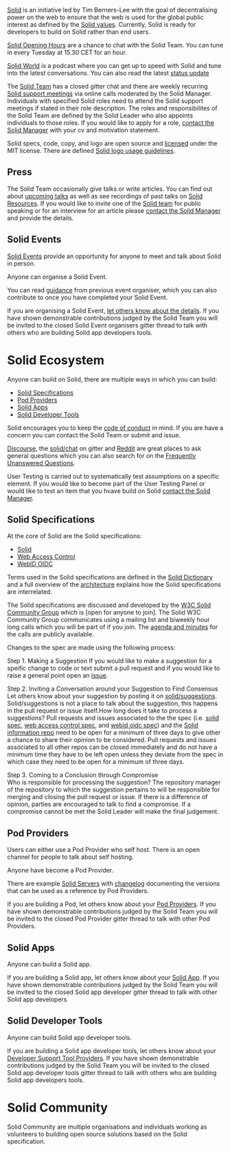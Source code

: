 [Solid](https://github.com/solid) is an initiative led by Tim Berners-Lee with the goal of decentralising power on the web to ensure that the web is used for the global public interest as defined by the [Solid values](https://github.com/solid/community/blob/master/solid-values.md). Currently, Solid is ready for developers to build on Solid rather than end users. 

[Solid Opening Hours](https://zoom.us/j/334489790) are a chance to chat with the Solid Team. You can tune in every Tuesday at 15.30 CET for an hour.

[Solid World](https://www.eventbrite.com/e/solid-world-tickets-53692744444?aff=erellivmlt) is a podcast where you can get up to speed with Solid and tune into the latest conversations. You can also read the latest [status update](https://github.com/solid/information/blob/master/status.md) 

The [Solid Team](solid-team.md) has a closed gitter chat and there are weekly recurring [Solid support meetings](https://github.com/solid/information/blob/master/solid-support-agenda-and-minutes.md) via online calls moderated by the Solid Manager. Individuals with specified Solid roles need to attend the Solid support meetings if stated in their role description. The roles and responsibilites of the Solid Team are defined by the Solid Leader who also appoints individuals to those roles. If you would like to apply for a role, [contact the Solid Manager](solid-team.md) with your cv and motivation statement.

Solid specs, code, copy, and logo are open source and [licensed](license.md) under the MIT license. There are defined [Solid logo usage guidelines](https://github.com/solid/information/blob/master/solid-logo-usage-guidelines.md). 

## Press
The Solid Team occasionally give talks or write articles. You can find out about [upcoming talks](https://github.com/solid/information/blob/master/solid-team-talks.md) as well as see recordings of past talks on [Solid Resources](https://github.com/solid/information/blob/master/solid-resources.md). If you would like to invite one of the [Solid team](https://github.com/solid/information/blob/master/solid-team.md) for public speaking or for an interview for an article please [contact the Solid Manager](https://github.com/solid/information/blob/master/solid-roles.md) and provide the details.

## Solid Events
[Solid Events](solid-events.md) provide an opportunity for anyone to meet and talk about Solid in person. 

Anyone can organise a Solid Event. 

You can read [guidance](solid-event-guidance.md) from previous event organiser, which you can also contribute to once you have completed your Solid Event. 

If you are organising a Solid Event, [let others know about the details](solid-events.md). If you have shown demonstrable contributions judged by the Solid Team you will be invited to the closed Solid Event organisers gitter thread to talk with others who are building Solid app developers tools. 
	
# Solid Ecosystem
Anyone can build on Solid, there are multiple ways in which you can build: 
 * [Solid Specifications](#solid-specifications)
 * [Pod Providers](#pod-providers)
 * [Solid Apps](#solid-apps)
 * [Solid Developer Tools](#solid-developer-tools)
 
Solid encourages you to keep the [code of conduct](code-of-conduct.md) in mind. If you are have a concern you can contact the Solid Team or submit and issue.

[Discourse](https://forum.solidproject.org/), the [solid/chat](https://gitter.im/solid/chat) on gitter and [Reddit](https://www.reddit.com/r/SOLID) are great places to ask general questions which you can also search for on the [Frequently Unanswered Questions](https://github.com/solid/information/blob/master/frequently-unanswered-questions.md).

User Testing is carried out to systematically test assumptions on a specific element. If you would like to become part of the User Testing Panel or would like to test an item that you hvave build on Solid [contact the Solid Manager](https://github.com/solid/information/blob/master/solid-team.md).
 
## Solid Specifications
At the core of Solid are the Solid specifications: 
 - [Solid](https://github.com/solid/solid-spec)  
 - [Web Access Control](https://github.com/solid/web-access-control-spec) 
 - [WebID OIDC](https://github.com/solid/webid-oidc-spec) 
 
Terms used in the Solid specifications are defined in the [Solid Dictionary](https://github.com/solid/information/blob/master/solid-dictionary.md) and a full overview of the [architecture](https://github.com/solid/solid-architecture) explains how the Solid specifications are interrelated. 

The Solid specifications are discussed and developed by the [W3C Solid Community Group](https://www.w3.org/information/solid/wiki/Main_Page) which is [open for anyone to join]. The Solid W3C Community Group communicates using a mailing list and biweekly hour long calls which you will be part of if you join. The [agenda and minutes](https://www.w3.org/community/solid/wiki/Meetings) for the calls are publicly available. 

Changes to the spec are made using the following process: 

Step 1. Making a Suggestion
	If you would like to make a suggestion for a speific change to code or text submit a pull request and if you would like to raise a general point open an [issue](https://github.com/solid/information/tree/master/.github/ISSUE_TEMPLATE). 
	
 Step 2. Inviting a Conversation around your Suggestion to Find Consensus
	  Let others know about your suggestion by posting it on [solid/suggestions](https://gitter.im/solid/suggestions). Solid/suggestions is not a place to talk about the suggestion, this happens in the pull request or issue itself.How long does it take to process a suggestions? Pull requests and issues associated to the the spec (i.e. [solid spec](https://github.com/solid/solid-spec), [web access control spec](https://github.com/solid/web-access-control-spec), and [webid oidc spec](https://github.com/solid/webid-oidc-spec)) and the [Solid information repo](https://github.com/solid/information) need to be open for a minimum of three days to give other a chance to share their opinion to be considered. Pull requests and issues associated to all other repos can be closed immediately and do not have a minimum time they have to be left open unless they deviate from the spec in which case they need to be open for a minimum of three days. 
 
 Step 3. Coming to a Conclusion through Compromise  
 	Who is responsible for processing the suggestion? The repository manager of the repository to which the suggestion pertains to will be responsible for merging and closing the pull request or issue. If there is a difference of opinion, parties are encouraged to talk to find a compromise. If a compromise cannot be met the Solid Leader will make the final judgement.

## Pod Providers 
Users can either use a Pod Provider who self host. There is an open channel for people to talk about self hosting. 

Anyone have become a Pod Provider. 

There are example [Solid Servers](https://github.com/solid/solid) with [changelog](https://github.com/solid/node-solid-server/blob/release/v5.0.0/CHANGELOG.md) documenting the versions that can be used as a reference by Pod Providers. 

If you are building a Pod, let others know about your [Pod Providers](pod-providers.md). If you have shown demonstrable contributions judged by the Solid Team you will be invited to the closed Pod Provider gitter thread to talk with other Pod Providers. 

## Solid Apps  
Anyone can build a Solid app. 

If you are building a Solid app, let others know about your [Solid App](https://github.com/solid/solid-apps). If you have shown demonstrable contributions judged by the Solid Team you will be invited to the closed Solid app developer gitter thread to talk with other Solid app developers 

## Solid Developer Tools
Anyone can build Solid app developer tools. 

If you are building a Solid app developer tools, let others know about your [Developer Support Tool Providers](https://github.com/solid/information/blob/master/developer-tools.md). If you have shown demonstrable contributions judged by the Solid Team you will be invited to the closed Solid app developer tools gitter thread to talk with others who are building Solid app developers tools. 

# Solid Community 
Solid Community are multiple organisations and individuals working as volunteers to building open source solutions based on the Solid specification. 
